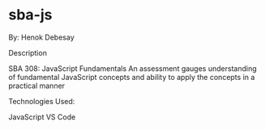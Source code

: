 # sba-js

By:
Henok Debesay

Description

SBA 308: JavaScript Fundamentals
An assessment gauges understanding of fundamental JavaScript concepts and ability to apply the concepts in a practical manner


Technologies Used:

JavaScript
VS Code
